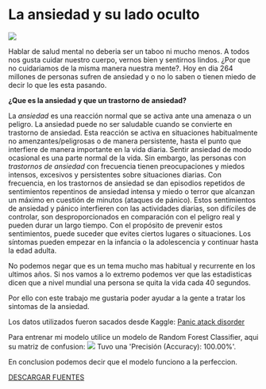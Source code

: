 # La ansiedad y su lado oculto

<image src="/src/app/imagenes/ansiedad.jpeg">

Hablar de salud mental no deberia ser un taboo ni mucho menos. A todos nos gusta cuidar nuestro cuerpo, vernos bien y sentirnos lindos. ¿Por que no cuidariamos de la misma manera nuestra mente?.
Hoy en dia 264 millones de personas sufren de ansiedad y o no lo saben o tienen miedo de decir lo que les esta pasando.

**¿Que es la ansiedad y que un trastorno de ansiedad?**

La *ansiedad* es una reacción normal que se activa ante una amenaza o un peligro. La ansiedad puede no ser saludable cuando se convierte en trastorno de ansiedad. Esta reacción se activa en situaciones habitualmente no amenzantes/peligrosas o de manera persistente, hasta el punto que interfiere de manera importante en la vida diaria. 
Sentir ansiedad de modo ocasional es una parte normal de la vida. Sin embargo, las personas con *trastornos de ansiedad* con frecuencia tienen preocupaciones y miedos intensos, excesivos y persistentes sobre situaciones diarias. Con frecuencia, en los trastornos de ansiedad se dan episodios repetidos de sentimientos repentinos de ansiedad intensa y miedo o terror que alcanzan un máximo en cuestión de minutos (ataques de pánico).
Estos sentimientos de ansiedad y pánico interfieren con las actividades diarias, son difíciles de controlar, son desproporcionados en comparación con el peligro real y pueden durar un largo tiempo. Con el propósito de prevenir estos sentimientos, puede suceder que evites ciertos lugares o situaciones. Los síntomas pueden empezar en la infancia o la adolescencia y continuar hasta la edad adulta.

No podemos negar que es un tema mucho mas habitual y recurrente en los ultimos años. Si nos vamos a lo extremo podemos ver que las estadisticas dicen que a nivel mundial una persona se quita la vida cada 40 segundos. 

Por ello con este trabajo me gustaria poder ayudar a la gente a tratar los sintomas de la ansiedad.

Los datos utilizados fueron sacados desde Kaggle: [Panic atack disorder](https://www.kaggle.com/datasets/muhammadshahidazeem/panic-disorder-detection-dataset)

Para entrenar mi modelo utilice un modelo de Random Forest Classifier, aqui su matriz de confusion:
<image src="/src/app/imagenes/mdc.jpg">
Tuvo una 'Precisión (Accuracy): 100.00%'.

En conclusion podemos decir que el modelo funciono a la perfeccion.

[DESCARGAR FUENTES]("/src/utils/fuentes.txt")


